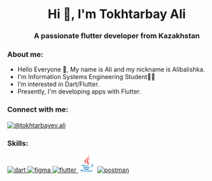 <h1 align="center">Hi 👋, I'm Tokhtarbay Ali</h1>
<h3 align="center">A passionate flutter developer from Kazakhstan</h3>

<h3 align="left">About me:</h3>
<ul>
    <li>Hello Everyone 👋, My name is Ali and my nickname is Alibalishka.</li>
    <li>I'm Information Systems Engineering Student👨‍💻</li>
    <li>I’m interested in Dart/Flutter.</li>
    <li>Presently, I'm developing apps with Flutter.</li>
</ul>


<h3 align="left">Connect with me:</h3>
<p align="left">
<a href="https://instagram.com/@tokhtarbayev.ali" target="blank"><img align="center" src="https://raw.githubusercontent.com/rahuldkjain/github-profile-readme-generator/master/src/images/icons/Social/instagram.svg" alt="@tokhtarbayev.ali" height="30" width="40" /></a>
</p>

<h3 align="left">Skills:</h3>
<p align="left"> <a href="https://dart.dev" target="_blank" rel="noreferrer"> <img src="https://www.vectorlogo.zone/logos/dartlang/dartlang-icon.svg" alt="dart" width="40" height="40"/> </a> <a href="https://www.figma.com/" target="_blank" rel="noreferrer"> <img src="https://www.vectorlogo.zone/logos/figma/figma-icon.svg" alt="figma" width="40" height="40"/> </a> <a href="https://flutter.dev" target="_blank" rel="noreferrer"> <img src="https://www.vectorlogo.zone/logos/flutterio/flutterio-icon.svg" alt="flutter" width="40" height="40"/> </a> <img src="https://raw.githubusercontent.com/devicons/devicon/master/icons/java/java-original.svg" alt="java" width="40" height="40"/> </a><a href="https://postman.com" target="_blank" rel="noreferrer"> <img src="https://www.vectorlogo.zone/logos/getpostman/getpostman-icon.svg" alt="postman" width="40" height="40"/> </a> </p>
